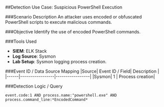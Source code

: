 ##Detection Use Case: Suspicious PowerShell Execution

###Scenario Description
An attacker uses encoded or obfuscated PowerShell scripts to execute malicious commands.

###Objective
Identify the use of encoded PowerShell commands.

###Tools Used
- **SIEM**: ELK Stack
- **Log Source**: Sysmon
- **Lab Setup**: Sysmon logging process creation.

###Event ID / Data Source Mapping
|Source| Event ID / Field|	Description    |
|------|-----------------|-----------------|
|Sysmon|        1        | Process creation|

###Detection Logic / Query
```Kibana
event.code:1 AND process.name:"powershell.exe" AND process.command_line:*EncodedCommand*
```
